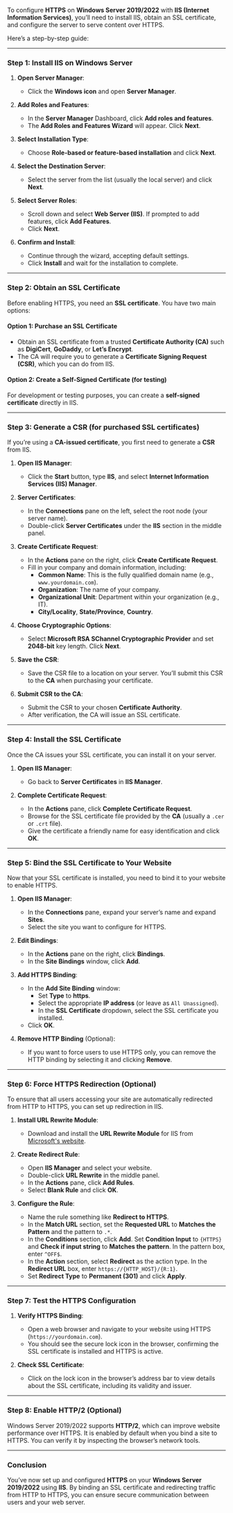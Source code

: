 To configure **HTTPS** on **Windows Server 2019/2022** with **IIS (Internet Information Services)**, you’ll need to install IIS, obtain an SSL certificate, and configure the server to serve content over HTTPS.

Here’s a step-by-step guide:

---

### **Step 1: Install IIS on Windows Server**

1. **Open Server Manager**:
   - Click the **Windows icon** and open **Server Manager**.

2. **Add Roles and Features**:
   - In the **Server Manager** Dashboard, click **Add roles and features**.
   - The **Add Roles and Features Wizard** will appear. Click **Next**.

3. **Select Installation Type**:
   - Choose **Role-based or feature-based installation** and click **Next**.

4. **Select the Destination Server**:
   - Select the server from the list (usually the local server) and click **Next**.

5. **Select Server Roles**:
   - Scroll down and select **Web Server (IIS)**. If prompted to add features, click **Add Features**.
   - Click **Next**.

6. **Confirm and Install**:
   - Continue through the wizard, accepting default settings. 
   - Click **Install** and wait for the installation to complete.

---

### **Step 2: Obtain an SSL Certificate**

Before enabling HTTPS, you need an **SSL certificate**. You have two main options:

#### **Option 1: Purchase an SSL Certificate**
- Obtain an SSL certificate from a trusted **Certificate Authority (CA)** such as **DigiCert**, **GoDaddy**, or **Let’s Encrypt**.
- The CA will require you to generate a **Certificate Signing Request (CSR)**, which you can do from IIS.

#### **Option 2: Create a Self-Signed Certificate (for testing)**
For development or testing purposes, you can create a **self-signed certificate** directly in IIS.

---

### **Step 3: Generate a CSR (for purchased SSL certificates)**

If you’re using a **CA-issued certificate**, you first need to generate a **CSR** from IIS.

1. **Open IIS Manager**:
   - Click the **Start** button, type **IIS**, and select **Internet Information Services (IIS) Manager**.

2. **Server Certificates**:
   - In the **Connections** pane on the left, select the root node (your server name).
   - Double-click **Server Certificates** under the **IIS** section in the middle panel.

3. **Create Certificate Request**:
   - In the **Actions** pane on the right, click **Create Certificate Request**.
   - Fill in your company and domain information, including:
     - **Common Name**: This is the fully qualified domain name (e.g., `www.yourdomain.com`).
     - **Organization**: The name of your company.
     - **Organizational Unit**: Department within your organization (e.g., IT).
     - **City/Locality**, **State/Province**, **Country**.

4. **Choose Cryptographic Options**:
   - Select **Microsoft RSA SChannel Cryptographic Provider** and set **2048-bit** key length. Click **Next**.

5. **Save the CSR**:
   - Save the CSR file to a location on your server. You’ll submit this CSR to the **CA** when purchasing your certificate.

6. **Submit CSR to the CA**:
   - Submit the CSR to your chosen **Certificate Authority**.
   - After verification, the CA will issue an SSL certificate.

---

### **Step 4: Install the SSL Certificate**

Once the CA issues your SSL certificate, you can install it on your server.

1. **Open IIS Manager**:
   - Go back to **Server Certificates** in **IIS Manager**.

2. **Complete Certificate Request**:
   - In the **Actions** pane, click **Complete Certificate Request**.
   - Browse for the SSL certificate file provided by the **CA** (usually a `.cer` or `.crt` file).
   - Give the certificate a friendly name for easy identification and click **OK**.

---

### **Step 5: Bind the SSL Certificate to Your Website**

Now that your SSL certificate is installed, you need to bind it to your website to enable HTTPS.

1. **Open IIS Manager**:
   - In the **Connections** pane, expand your server’s name and expand **Sites**.
   - Select the site you want to configure for HTTPS.

2. **Edit Bindings**:
   - In the **Actions** pane on the right, click **Bindings**.
   - In the **Site Bindings** window, click **Add**.

3. **Add HTTPS Binding**:
   - In the **Add Site Binding** window:
     - Set **Type** to **https**.
     - Select the appropriate **IP address** (or leave as `All Unassigned`).
     - In the **SSL Certificate** dropdown, select the SSL certificate you installed.
   - Click **OK**.

4. **Remove HTTP Binding** (Optional):
   - If you want to force users to use HTTPS only, you can remove the HTTP binding by selecting it and clicking **Remove**.

---

### **Step 6: Force HTTPS Redirection (Optional)**

To ensure that all users accessing your site are automatically redirected from HTTP to HTTPS, you can set up redirection in IIS.

1. **Install URL Rewrite Module**:
   - Download and install the **URL Rewrite Module** for IIS from [Microsoft's website](https://www.iis.net/downloads/microsoft/url-rewrite).

2. **Create Redirect Rule**:
   - Open **IIS Manager** and select your website.
   - Double-click **URL Rewrite** in the middle panel.
   - In the **Actions** pane, click **Add Rules**.
   - Select **Blank Rule** and click **OK**.
   
3. **Configure the Rule**:
   - Name the rule something like **Redirect to HTTPS**.
   - In the **Match URL** section, set the **Requested URL** to **Matches the Pattern** and the pattern to `.*`.
   - In the **Conditions** section, click **Add**. Set **Condition Input** to `{HTTPS}` and **Check if input string** to **Matches the pattern**. In the pattern box, enter `^OFF$`.
   - In the **Action** section, select **Redirect** as the action type. In the **Redirect URL** box, enter `https://{HTTP_HOST}/{R:1}`.
   - Set **Redirect Type** to **Permanent (301)** and click **Apply**.

---

### **Step 7: Test the HTTPS Configuration**

1. **Verify HTTPS Binding**:
   - Open a web browser and navigate to your website using HTTPS (`https://yourdomain.com`).
   - You should see the secure lock icon in the browser, confirming the SSL certificate is installed and HTTPS is active.

2. **Check SSL Certificate**:
   - Click on the lock icon in the browser’s address bar to view details about the SSL certificate, including its validity and issuer.

---

### **Step 8: Enable HTTP/2 (Optional)**

Windows Server 2019/2022 supports **HTTP/2**, which can improve website performance over HTTPS. It is enabled by default when you bind a site to HTTPS. You can verify it by inspecting the browser’s network tools.

---

### **Conclusion**

You’ve now set up and configured **HTTPS** on your **Windows Server 2019/2022** using **IIS**. By binding an SSL certificate and redirecting traffic from HTTP to HTTPS, you can ensure secure communication between users and your web server.